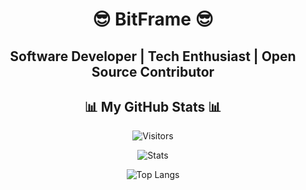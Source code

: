 <h1 align="center">😎 BitFrame 😎</h1>
<h2 align="center">Software Developer | Tech Enthusiast | Open Source Contributor</h2>

<h2 align="center">📊 My GitHub Stats 📊</h2>
<div align="center">
  
  ![Visitors](https://visitor-badge.laobi.icu/badge?page_id=Linus.Linus&left_color=blue&right_color=green)

  ![Stats](https://github-readme-stats.vercel.app/api?username=bit-frame&show_icons=true&title_color=3498db&icon_color=2ecc71&text_color=ffffff&bg_color=151515&count_private=true&include_all_commits=true&custom_title=My%20GitHub%20Statistics)

  ![Top Langs](https://github-readme-stats.vercel.app/api/top-langs?username=bit-frame&layout=compact&title_color=3498db&icon_color=2ecc71&text_color=ffffff&bg_color=151515&border_radius=10&custom_title=Most%20Used%20Languages)

</div>
